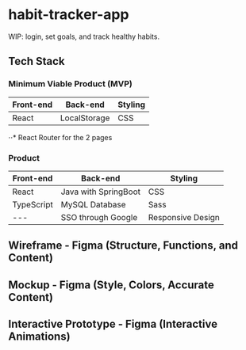 # habit-tracker-app

WIP: login, set goals, and track healthy habits.

## Tech Stack
### Minimum Viable Product (MVP)
| Front-end | Back-end | Styling |
| --- | --- | --- |
| React | LocalStorage | CSS |

⋅⋅* React Router for the 2 pages

### Product
| Front-end | Back-end | Styling |
| --- | --- | --- |
| React | Java with SpringBoot | CSS |
| TypeScript | MySQL Database | Sass |
| --- | SSO through Google | Responsive Design |

## Wireframe - Figma (Structure, Functions, and Content)

## Mockup - Figma (Style, Colors, Accurate Content)

## Interactive Prototype - Figma (Interactive Animations)
